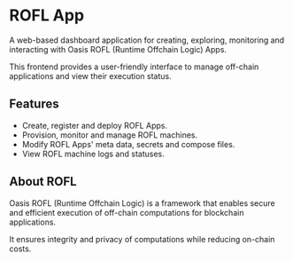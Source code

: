 # ROFL App

A web-based dashboard application for creating, exploring, monitoring and
interacting with Oasis ROFL (Runtime Offchain Logic) Apps.

This frontend provides a user-friendly interface to manage off-chain
applications and view their execution status.

## Features

- Create, register and deploy ROFL Apps.
- Provision, monitor and manage ROFL machines.
- Modify ROFL Apps' meta data, secrets and compose files.
- View ROFL machine logs and statuses.

## About ROFL

Oasis ROFL (Runtime Offchain Logic) is a framework that enables secure and
efficient execution of off-chain computations for blockchain applications.

It ensures integrity and privacy of computations while reducing on-chain costs.
